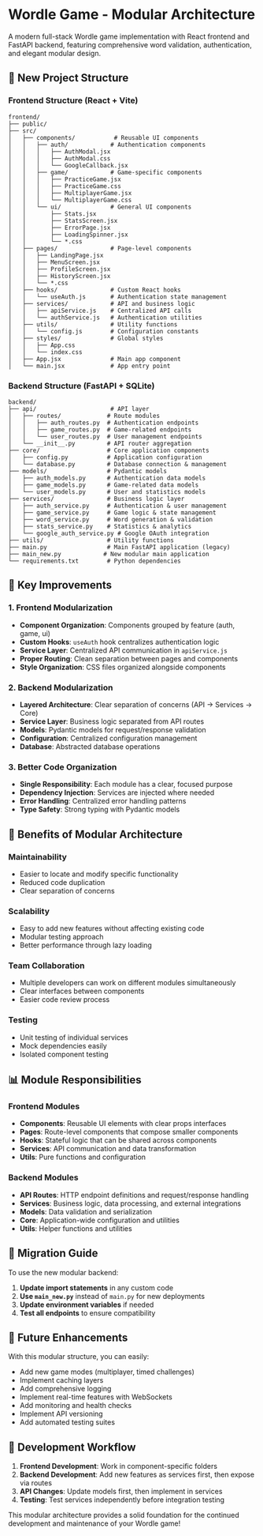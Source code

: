# Wordle Game - Modular Architecture

A modern full-stack Wordle game implementation with React frontend and FastAPI backend, featuring comprehensive word validation, authentication, and elegant modular design.

## 📁 New Project Structure

### Frontend Structure (React + Vite)
```
frontend/
├── public/
├── src/
│   ├── components/           # Reusable UI components
│   │   ├── auth/            # Authentication components
│   │   │   ├── AuthModal.jsx
│   │   │   ├── AuthModal.css
│   │   │   └── GoogleCallback.jsx
│   │   ├── game/            # Game-specific components
│   │   │   ├── PracticeGame.jsx
│   │   │   ├── PracticeGame.css
│   │   │   ├── MultiplayerGame.jsx
│   │   │   └── MultiplayerGame.css
│   │   └── ui/              # General UI components
│   │       ├── Stats.jsx
│   │       ├── StatsScreen.jsx
│   │       ├── ErrorPage.jsx
│   │       ├── LoadingSpinner.jsx
│   │       └── *.css
│   ├── pages/               # Page-level components
│   │   ├── LandingPage.jsx
│   │   ├── MenuScreen.jsx
│   │   ├── ProfileScreen.jsx
│   │   ├── HistoryScreen.jsx
│   │   └── *.css
│   ├── hooks/               # Custom React hooks
│   │   └── useAuth.js       # Authentication state management
│   ├── services/            # API and business logic
│   │   ├── apiService.js    # Centralized API calls
│   │   └── authService.js   # Authentication utilities
│   ├── utils/               # Utility functions
│   │   └── config.js        # Configuration constants
│   ├── styles/              # Global styles
│   │   ├── App.css
│   │   └── index.css
│   ├── App.jsx              # Main app component
│   └── main.jsx             # App entry point
```

### Backend Structure (FastAPI + SQLite)
```
backend/
├── api/                     # API layer
│   ├── routes/             # Route modules
│   │   ├── auth_routes.py  # Authentication endpoints
│   │   ├── game_routes.py  # Game-related endpoints
│   │   └── user_routes.py  # User management endpoints
│   └── __init__.py         # API router aggregation
├── core/                   # Core application components
│   ├── config.py           # Application configuration
│   └── database.py         # Database connection & management
├── models/                 # Pydantic models
│   ├── auth_models.py      # Authentication data models
│   ├── game_models.py      # Game-related data models
│   └── user_models.py      # User and statistics models
├── services/               # Business logic layer
│   ├── auth_service.py     # Authentication & user management
│   ├── game_service.py     # Game logic & state management
│   ├── word_service.py     # Word generation & validation
│   ├── stats_service.py    # Statistics & analytics
│   └── google_auth_service.py # Google OAuth integration
├── utils/                  # Utility functions
├── main.py                 # Main FastAPI application (legacy)
├── main_new.py            # New modular main application
└── requirements.txt        # Python dependencies
```

## 🔧 Key Improvements

### 1. **Frontend Modularization**
- **Component Organization**: Components grouped by feature (auth, game, ui)
- **Custom Hooks**: `useAuth` hook centralizes authentication logic
- **Service Layer**: Centralized API communication in `apiService.js`
- **Proper Routing**: Clean separation between pages and components
- **Style Organization**: CSS files organized alongside components

### 2. **Backend Modularization**
- **Layered Architecture**: Clear separation of concerns (API → Services → Core)
- **Service Layer**: Business logic separated from API routes
- **Models**: Pydantic models for request/response validation
- **Configuration**: Centralized configuration management
- **Database**: Abstracted database operations

### 3. **Better Code Organization**
- **Single Responsibility**: Each module has a clear, focused purpose
- **Dependency Injection**: Services are injected where needed
- **Error Handling**: Centralized error handling patterns
- **Type Safety**: Strong typing with Pydantic models

## 🚀 Benefits of Modular Architecture

### **Maintainability**
- Easier to locate and modify specific functionality
- Reduced code duplication
- Clear separation of concerns

### **Scalability**
- Easy to add new features without affecting existing code
- Modular testing approach
- Better performance through lazy loading

### **Team Collaboration**
- Multiple developers can work on different modules simultaneously
- Clear interfaces between components
- Easier code review process

### **Testing**
- Unit testing of individual services
- Mock dependencies easily
- Isolated component testing

## 📊 Module Responsibilities

### **Frontend Modules**
- **Components**: Reusable UI elements with clear props interfaces
- **Pages**: Route-level components that compose smaller components
- **Hooks**: Stateful logic that can be shared across components
- **Services**: API communication and data transformation
- **Utils**: Pure functions and configuration

### **Backend Modules**
- **API Routes**: HTTP endpoint definitions and request/response handling
- **Services**: Business logic, data processing, and external integrations
- **Models**: Data validation and serialization
- **Core**: Application-wide configuration and utilities
- **Utils**: Helper functions and utilities

## 🔄 Migration Guide

To use the new modular backend:

1. **Update import statements** in any custom code
2. **Use `main_new.py`** instead of `main.py` for new deployments
3. **Update environment variables** if needed
4. **Test all endpoints** to ensure compatibility

## 🎯 Future Enhancements

With this modular structure, you can easily:
- Add new game modes (multiplayer, timed challenges)
- Implement caching layers
- Add comprehensive logging
- Implement real-time features with WebSockets
- Add monitoring and health checks
- Implement API versioning
- Add automated testing suites

## 📝 Development Workflow

1. **Frontend Development**: Work in component-specific folders
2. **Backend Development**: Add new features as services first, then expose via routes
3. **API Changes**: Update models first, then implement in services
4. **Testing**: Test services independently before integration testing

This modular architecture provides a solid foundation for the continued development and maintenance of your Wordle game!
